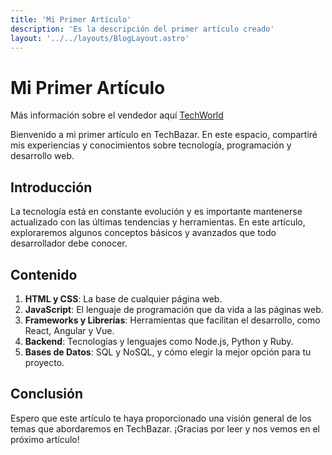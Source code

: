 ```yaml
---
title: 'Mi Primer Artículo'
description: 'Es la descripción del primer artículo creado'
layout: '../../layouts/BlogLayout.astro'
---
```


# Mi Primer Artículo

Más información sobre el vendedor aquí [TechWorld](/sellers/techworld)

Bienvenido a mi primer artículo en TechBazar. En este espacio, compartiré mis experiencias y conocimientos sobre tecnología, programación y desarrollo web.

## Introducción

La tecnología está en constante evolución y es importante mantenerse actualizado con las últimas tendencias y herramientas. En este artículo, exploraremos algunos conceptos básicos y avanzados que todo desarrollador debe conocer.

## Contenido

1. **HTML y CSS**: La base de cualquier página web.
2. **JavaScript**: El lenguaje de programación que da vida a las páginas web.
3. **Frameworks y Librerías**: Herramientas que facilitan el desarrollo, como React, Angular y Vue.
4. **Backend**: Tecnologías y lenguajes como Node.js, Python y Ruby.
5. **Bases de Datos**: SQL y NoSQL, y cómo elegir la mejor opción para tu proyecto.

## Conclusión

Espero que este artículo te haya proporcionado una visión general de los temas que abordaremos en TechBazar. ¡Gracias por leer y nos vemos en el próximo artículo!
